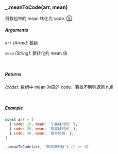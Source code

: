 ### _.meanToCode(arr, mean)

将数组中的 mean 转化为 code. [&#x24C8;](https://github.com/MuYunyun/diana/blob/master/src/common/lang/convertMeanValue.ts "View in source")

##### Arguments
`arr` *(Array)*: 数组

`mean` *(String)*: 要转化的 mean 值

&nbsp;&nbsp;

##### Returns
*(code)*: 数组中 mean 对应的 code，若找不到则返回 null

&nbsp;&nbsp;

##### Example
```js
const arr = [
  { code: 10, mean: '午高峰时段' },
  { code: 20, mean: '晚高峰时段' },
  { code: 30, mean: '夜宵时段' },
]

_.meanToCode(arr, '晚高峰时段') // => 30
```